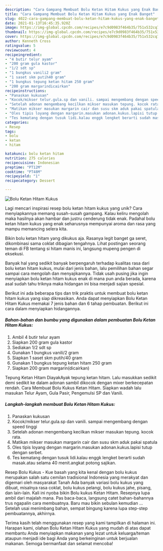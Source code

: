 ```yaml
---
description: "Cara Gampang Membuat Bolu Ketan Hitam Kukus yang Enak Banget"
title: "Cara Gampang Membuat Bolu Ketan Hitam Kukus yang Enak Banget"
slug: 4022-cara-gampang-membuat-bolu-ketan-hitam-kukus-yang-enak-banget
date: 2021-01-13T16:45:35.920Z
image: https://img-global.cpcdn.com/recipes/e7c9d0983f464b35/751x532cq70/bolu-ketan-hitam-kukus-foto-resep-utama.jpg
thumbnail: https://img-global.cpcdn.com/recipes/e7c9d0983f464b35/751x532cq70/bolu-ketan-hitam-kukus-foto-resep-utama.jpg
cover: https://img-global.cpcdn.com/recipes/e7c9d0983f464b35/751x532cq70/bolu-ketan-hitam-kukus-foto-resep-utama.jpg
author: Kenneth Cross
ratingvalue: 5
reviewcount: 4
recipeingredient:
- "4 butir telur ayam"
- "200 gram gula kastor"
- "1/2 sdt sp"
- "1 bungkus vanili2 gram"
- "1 saset skm putih40 gram"
- "1 bungkus tepung ketan hitam 250 gram"
- "200 gram margarindicairkan"
recipeinstructions:
- "Panaskan kukusan"
- "Kocok/mikser telur.gula.sp dan vanili. sampai mengembang dengan speed tinggi"
- "Setelah adonan mengembang kecilkan mikser masukan tepung. kocok rata."
- "Matikan mikser masukan margarin cair dan susu skm aduk pakai spatula"
- "Oles tipis loyang dengan margarin.masukan adonan.kukus.lapisi tutup dengan serbet."
- "Tes kematang dengan tusuk lidi.kalau enggk lengket berarti sudah masak.atau selama 40 menit.angkat potong sajikan."
categories:
- Resep
tags:
- bolu
- ketan
- hitam

katakunci: bolu ketan hitam 
nutrition: 275 calories
recipecuisine: Indonesian
preptime: "PT12M"
cooktime: "PT48M"
recipeyield: "1"
recipecategory: Dessert

---
```



![Bolu Ketan Hitam Kukus](https://img-global.cpcdn.com/recipes/e7c9d0983f464b35/751x532cq70/bolu-ketan-hitam-kukus-foto-resep-utama.jpg)

Lagi mencari inspirasi resep bolu ketan hitam kukus yang unik? Cara menyiapkannya memang susah-susah gampang. Kalau keliru mengolah maka hasilnya akan hambar dan justru cenderung tidak enak. Padahal bolu ketan hitam kukus yang enak seharusnya mempunyai aroma dan rasa yang mampu memancing selera kita.

Bikin bolu ketan hitam yang dikukus aja. Rasanya legit banget ga seret, dikombinasi sama coklat dibagian tengahnya. Lihat postingan seorang teman di FB tentang si hitam manis ini, langsung mupeng pengen di eksekusi.

Banyak hal yang sedikit banyak berpengaruh terhadap kualitas rasa dari bolu ketan hitam kukus, mulai dari jenis bahan, lalu pemilihan bahan segar sampai cara mengolah dan menyajikannya. Tidak usah pusing jika ingin menyiapkan bolu ketan hitam kukus enak di mana pun anda berada, karena asal sudah tahu triknya maka hidangan ini bisa menjadi sajian spesial.


Berikut ini ada beberapa tips dan trik praktis untuk membuat bolu ketan hitam kukus yang siap dikreasikan. Anda dapat menyiapkan Bolu Ketan Hitam Kukus memakai 7 jenis bahan dan 6 tahap pembuatan. Berikut ini cara dalam menyiapkan hidangannya.

<!--inarticleads1-->

##### Bahan-bahan dan bumbu yang digunakan dalam pembuatan Bolu Ketan Hitam Kukus:

1. Ambil 4 butir telur ayam
1. Siapkan 200 gram gula kastor
1. Sediakan 1/2 sdt sp
1. Gunakan 1 bungkus vanili/2 gram
1. Siapkan 1 saset skm putih/40 gram
1. Gunakan 1 bungkus tepung ketan hitam 250 gram
1. Siapkan 200 gram margarin(dicairkan)


Tepung Ketan Hitam DiayakAyak tepung ketan hitam. Lalu masukkan sedikit demi sedikit ke dalam adonan sambil dikocok dengan mixer berkecepatan rendah. Cara Membuat Bolu Kukus Ketan Hitam. Siapkan wadah lalu masukan Telur Ayam, Gula Pasir, Pengemulsi SP dan Vanili. 

<!--inarticleads2-->

##### Langkah-langkah membuat Bolu Ketan Hitam Kukus:

1. Panaskan kukusan
1. Kocok/mikser telur.gula.sp dan vanili. sampai mengembang dengan speed tinggi
1. Setelah adonan mengembang kecilkan mikser masukan tepung. kocok rata.
1. Matikan mikser masukan margarin cair dan susu skm aduk pakai spatula
1. Oles tipis loyang dengan margarin.masukan adonan.kukus.lapisi tutup dengan serbet.
1. Tes kematang dengan tusuk lidi.kalau enggk lengket berarti sudah masak.atau selama 40 menit.angkat potong sajikan.


Resep Bolu Kukus - Kue basah yang kita kenal dengan bolu kukus merupakan salah satu cemilan tradisional Indonesia yang merakyat dan digemari oleh masyarakat Tanah Ada banyak variasi bolu kukus yang dibuat, misalnya rasa coklat, bolu kukus pelangi, bolu kukus jahe, pisang, dan lain-lain. Kali ini nyoba bikin Bolu kukus Ketan Hitam. Resepnya lupa ambil dari majalah mana. Pas baca-baca, langsung catet bahan-bahannya trus ngapalin cara membuatnya. Baru mau bikin sebulan kemudian … Setelah usai menimbang bahan, sempat bingung karena lupa step-step pembuatannya, akhirnya. 

Terima kasih telah menggunakan resep yang kami tampilkan di halaman ini. Harapan kami, olahan Bolu Ketan Hitam Kukus yang mudah di atas dapat membantu Anda menyiapkan makanan yang lezat untuk keluarga/teman ataupun menjadi ide bagi Anda yang berkeinginan untuk berjualan makanan. Semoga bermanfaat dan selamat mencoba!
